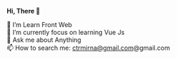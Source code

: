 <b>Hi, There :wave:</b>

🔭 I’m Learn Front Web <br>
🌱 I’m currently focus on learning Vue Js  <br>
💬 Ask me about Anything  <br>
📫 How to search me: ctrmirna@gmail.com@gmail.com 

